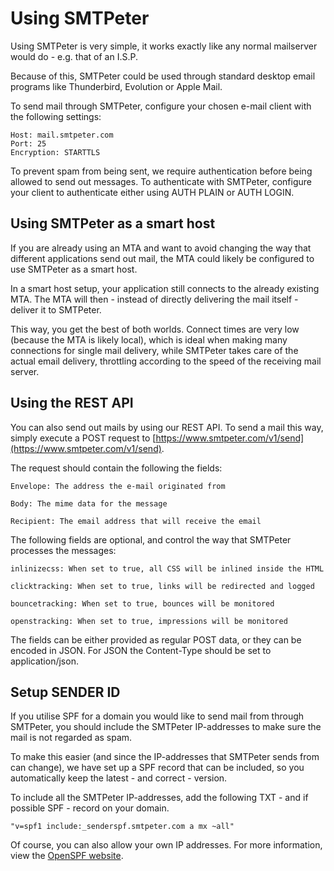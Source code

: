 # Using SMTPeter

Using SMTPeter is very simple, it works exactly like any
normal mailserver would do - e.g. that of an I.S.P.

Because of this, SMTPeter could be used through standard
desktop email programs like Thunderbird, Evolution or
Apple Mail.

To send mail through SMTPeter, configure your chosen
e-mail client with the following settings:

    Host: mail.smtpeter.com
    Port: 25
    Encryption: STARTTLS

To prevent spam from being sent, we require authentication
before being allowed to send out messages. To authenticate
with SMTPeter, configure your client to authenticate either
using AUTH PLAIN or AUTH LOGIN.

## Using SMTPeter as a smart host

If you are already using an MTA and want to avoid changing
the way that different applications send out mail, the MTA
could likely be configured to use SMTPeter as a smart host.

In a smart host setup, your application still connects to
the already existing MTA. The MTA will then - instead of
directly delivering the mail itself - deliver it to
SMTPeter.

This way, you get the best of both worlds. Connect times
are very low (because the MTA is likely local), which is
ideal when making many connections for single mail delivery,
while SMTPeter takes care of the actual email delivery,
throttling according to the speed of the receiving mail
server.

## Using the REST API

You can also send out mails by using our REST API. To send
a mail this way, simply execute a POST request to
[https://www.smtpeter.com/v1/send](https://www.smtpeter.com/v1/send).

The request should contain the following the fields:

    Envelope: The address the e-mail originated from

    Body: The mime data for the message

    Recipient: The email address that will receive the email

The following fields are optional, and control the way that
SMTPeter processes the messages:

    inlinizecss: When set to true, all CSS will be inlined inside the HTML

    clicktracking: When set to true, links will be redirected and logged

    bouncetracking: When set to true, bounces will be monitored

    openstracking: When set to true, impressions will be monitored

The fields can be either provided as regular POST data, or
they can be encoded in JSON. For JSON the Content-Type should
be set to application/json.

## Setup SENDER ID

If you utilise SPF for a domain you would like to send mail
from through SMTPeter, you should include the SMTPeter
IP-addresses to make sure the mail is not regarded as spam.

To make this easier (and since the IP-addresses that SMTPeter
sends from can change), we have set up a SPF record that can
be included, so you automatically keep the latest - and correct -
version.

To include all the SMTPeter IP-addresses, add the following
TXT - and if possible SPF - record on your domain.

` "v=spf1 include:_senderspf.smtpeter.com a mx ~all" `

Of course, you can also allow your own IP addresses. For more
information, view the [OpenSPF website](http://www.openspf.org/).
